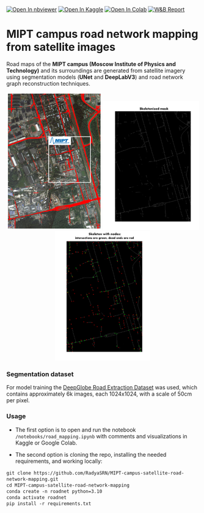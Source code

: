 [![Open In nbviewer](https://img.shields.io/badge/Jupyter-nbviewer-orange?logo=jupyter)](
https://nbviewer.org/github/RadyaSRN/MIPT-campus-satellite-road-network-mapping/blob/main/notebooks/road_mapping.ipynb)
[![Open In Kaggle](https://kaggle.com/static/images/open-in-kaggle.svg)](
https://www.kaggle.com/kernels/welcome?src=https://github.com/RadyaSRN/MIPT-campus-satellite-road-network-mapping/blob/main/notebooks/road_mapping.ipynb)
[![Open In Colab](https://colab.research.google.com/assets/colab-badge.svg)](
https://colab.research.google.com/github/RadyaSRN/MIPT-campus-satellite-road-network-mapping/blob/main/notebooks/road_mapping.ipynb)
[![W&B Report](https://img.shields.io/badge/Weights%20&%20Biases-Report-orange?logo=weightsandbiases)](
https://wandb.ai/radyasrn-mipt/CV-spring-2025/reports/CV-spring-2025-satellite-road-mapping--VmlldzoxMjA5NTU0OQ)

# MIPT campus road network mapping from satellite images
Road maps of the **MIPT campus (Moscow Institute of Physics and Technology)** and its surroundings are generated from satellite imagery using segmentation models (**UNet** and **DeepLabV3**) and road network graph reconstruction techniques.

<p align="center">
  <img src="images/roadmap5-mipt.png" alt="Image 1" width="250"/>
  <img src="images/part2-step1-skeleton.png" alt="Image 2" width="250"/>
  <img src="images/part2-step3-skeleton.png" alt="Image 3" width="250"/>
</p>

### Segmentation dataset
For model training the [DeepGlobe Road Extraction Dataset](https://www.kaggle.com/datasets/balraj98/deepglobe-road-extraction-dataset) was used, which contains approximately 6k images, each 1024x1024, with a scale of 50cm per pixel.

### Usage
* The first option is to open and run the notebook `/notebooks/road_mapping.ipynb` with comments and visualizations in Kaggle or Google Colab.

* The second option is cloning the repo, installing the needed requirements, and working locally:
```
git clone https://github.com/RadyaSRN/MIPT-campus-satellite-road-network-mapping.git
cd MIPT-campus-satellite-road-network-mapping
conda create -n roadnet python=3.10
conda activate roadnet
pip install -r requirements.txt
```
